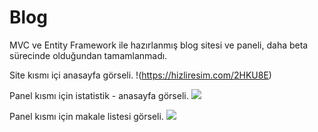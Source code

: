 # Blog
MVC ve Entity Framework ile hazırlanmış blog sitesi ve paneli, daha beta sürecinde olduğundan tamamlanmadı.

Site kısmı içi anasayfa görseli.
!(https://hizliresim.com/2HKU8E)

Panel kısmı için istatistik - anasayfa görseli.
<img src="https://hizliresim.com/d7AARE" />

Panel kısmı için makale listesi görseli.
<img src="https://hizliresim.com/2HKU8E" />
